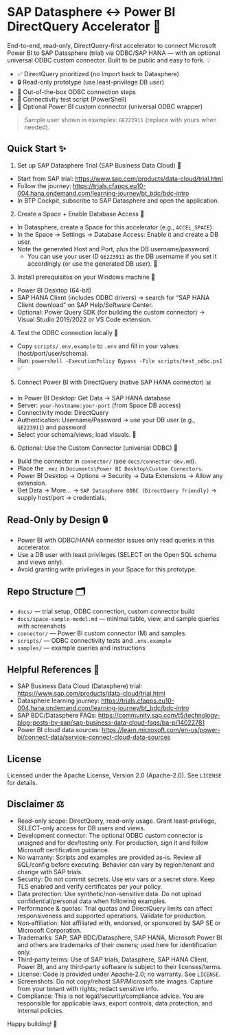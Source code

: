 # SAP Datasphere ↔ Power BI DirectQuery Accelerator 🚀

End-to-end, read-only, DirectQuery-first accelerator to connect Microsoft Power BI to SAP Datasphere (trial) via ODBC/SAP HANA — with an optional universal ODBC custom connector. Built to be public and easy to fork. 💡

- ✅ DirectQuery prioritized (no Import back to Datasphere)
- 🔒 Read-only prototype (use least-privilege DB user)
- 🧩 Out-of-the-box ODBC connection steps
- 🧪 Connectivity test script (PowerShell)
- 🧰 Optional Power BI custom connector (universal ODBC wrapper)

> Sample user shown in examples: `GE223911` (replace with yours when needed).

## Quick Start ✨

1) Set up SAP Datasphere Trial (SAP Business Data Cloud) 🧭
- Start from SAP trial: https://www.sap.com/products/data-cloud/trial.html
- Follow the journey: https://trials.cfapps.eu10-004.hana.ondemand.com/learning-journey/bt_bdc/bdc-intro
- In BTP Cockpit, subscribe to SAP Datasphere and open the application.

2) Create a Space + Enable Database Access 🧱
- In Datasphere, create a Space for this accelerator (e.g., `ACCEL_SPACE`).
- In the Space → Settings → Database Access: Enable it and create a DB user.
- Note the generated Host and Port, plus the DB username/password.
  - You can use your user ID `GE223911` as the DB username if you set it accordingly (or use the generated DB user). 🔑

3) Install prerequisites on your Windows machine 🧩
- Power BI Desktop (64-bit)
- SAP HANA Client (includes ODBC drivers) → search for “SAP HANA Client download” on SAP Help/Software Center.
- Optional: Power Query SDK (for building the custom connector) → Visual Studio 2019/2022 or VS Code extension.

4) Test the ODBC connection locally 🧪
- Copy `scripts/.env.example` to `.env` and fill in your values (host/port/user/schema).
- Run: `powershell -ExecutionPolicy Bypass -File scripts/test_odbc.ps1` ✅

5) Connect Power BI with DirectQuery (native SAP HANA connector) 📊
- In Power BI Desktop: Get Data → SAP HANA database
- Server: `your-hostname:your-port` (from Space DB access)
- Connectivity mode: DirectQuery
- Authentication: Username/Password → use your DB user (e.g., `GE223911`) and password
- Select your schema/views; load visuals. 🎉

6) Optional: Use the Custom Connector (universal ODBC) 🧩
- Build the connector in `connector/` (see `docs/connector-dev.md`).
- Place the `.mez` in `Documents\Power BI Desktop\Custom Connectors`.
- Power BI Desktop → Options → Security → Data Extensions → Allow any extension.
- Get Data → More… → `SAP Datasphere ODBC (DirectQuery friendly)` → supply host/port → credentials.

## Read-Only by Design 🔒
- Power BI with ODBC/HANA connector issues only read queries in this accelerator.
- Use a DB user with least privileges (SELECT on the Open SQL schema and views only).
- Avoid granting write privileges in your Space for this prototype.

## Repo Structure 🗂️

- `docs/` — trial setup, ODBC connection, custom connector build
- `docs/space-sample-model.md` — minimal table, view, and sample queries with screenshots
- `connector/` — Power BI custom connector (M) and samples
- `scripts/` — ODBC connectivity tests and `.env.example`
- `samples/` — example queries and instructions

## Helpful References 🔗
- SAP Business Data Cloud (Datasphere) trial: https://www.sap.com/products/data-cloud/trial.html
- Datasphere learning journey: https://trials.cfapps.eu10-004.hana.ondemand.com/learning-journey/bt_bdc/bdc-intro
- SAP BDC/Datasphere FAQs: https://community.sap.com/t5/technology-blog-posts-by-sap/sap-business-data-cloud-faqs/ba-p/14022781
- Power BI cloud data sources: https://learn.microsoft.com/en-us/power-bi/connect-data/service-connect-cloud-data-sources

## License

Licensed under the Apache License, Version 2.0 (Apache-2.0). See `LICENSE` for details.

## Disclaimer ⚖️

- Read-only scope: DirectQuery, read-only usage. Grant least-privilege, SELECT-only access for DB users and views.
- Development connector: The optional ODBC custom connector is unsigned and for dev/testing only. For production, sign it and follow Microsoft certification guidance.
- No warranty: Scripts and examples are provided as-is. Review all SQL/config before executing. Behavior can vary by region/tenant and change with SAP trials.
- Security: Do not commit secrets. Use env vars or a secret store. Keep TLS enabled and verify certificates per your policy.
- Data protection: Use synthetic/non-sensitive data. Do not upload confidential/personal data when following examples.
- Performance & quotas: Trial quotas and DirectQuery limits can affect responsiveness and supported operations. Validate for production.
- Non‑affiliation: Not affiliated with, endorsed, or sponsored by SAP SE or Microsoft Corporation.
- Trademarks: SAP, SAP BDC/Datasphere, SAP HANA, Microsoft Power BI and others are trademarks of their owners; used here for identification only.
- Third‑party terms: Use of SAP trials, Datasphere, SAP HANA Client, Power BI, and any third‑party software is subject to their licenses/terms.
- License: Code is provided under Apache‑2.0; no warranty. See `LICENSE`.
- Screenshots: Do not copy/rehost SAP/Microsoft site images. Capture from your tenant with rights; redact sensitive info.
- Compliance: This is not legal/security/compliance advice. You are responsible for applicable laws, export controls, data protection, and internal policies.


Happy building! 🚀
